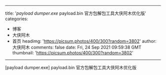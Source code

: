 
---
title: '_payload dumper.exe_ payload.bin 官方包解包工具大侠阿木优化版'
categories: 
 - 博客
 - 大侠阿木
 - 首页
headimg: 'https://picsum.photos/400/300?random=3802'
author: 大侠阿木
comments: false
date: Fri, 24 Sep 2021 09:59:38 GMT
thumbnail: 'https://picsum.photos/400/300?random=3802'
---

<div>   
[payload dumper.exe] payload.bin 官方包解包工具大侠阿木优化版  
</div>
            